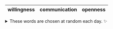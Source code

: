 <!-- word_basket start -->
| willingness | communication | openness |
| :---------: | :-----------: | :------: |

<details>
  <summary>These words are chosen at random each day. ✨</summary>
  Take a look inside this repo to see how that works.
</details>
<!-- word_basket end -->
